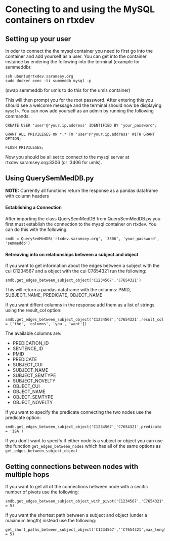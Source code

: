 # Conecting to and using the MySQL containers on rtxdev

## Setting up your user

In oder to connect the the mysql container you need to first go into the container and add yourself as a user. 
You can get into the container instance by endering the following into the terminal (example for semmeddb):

```
ssh ubuntu@rtxdev.saramsey.org
sudo docker exec -ti summeddb mysql -p
```
(swap semmeddb for umls to do this for the umls container)

This will then prompt you for the root password. After entering this you should see a welcome message and the terminal should now be displaying `mysql>`.
You can now add yourself as an admin by running the following commands:

```
CREATE USER 'user'@'your.ip.address' IDENTIFIED BY 'your_password';

GRANT ALL PRIVILEGES ON *.* TO 'user'@'your.ip.address' WITH GRANT OPTION;

FLUSH PRIVILEGES;
```

Now you should be all set to connect to the mysql server at rtxdev.saramsey.org:3306 (or :3406 for umls).

## Using QuerySemMedDB.py

**NOTE:** Currently all functions return the response as a pandas dataframe with column headers

#### Establishing a Connection

After importing the class QuerySemMedDB from QuerySemMedDB.py you first must establish the connection to the mysql container on rtxdev. You can do this with the following:

```
smdb = QuerySemMedDB('rtxdev.saramsey.org', '3306', 'your_password', 'semmeddb')
```

#### Retreaving info on relationships between a subject and object

If you want to get information about the edges between a subject with the cui C1234567 and a object with the cui C7654321 run the following:

```
smdb.get_edges_between_subject_object('C1234567','C7654321')
```

This will return a pandas dataframe with the columns: PMID, SUBJECT_NAME, PREDICATE, OBJECT_NAME 

If you want diffent columns in the response add them as a list of strings using the result_col option:

```
smdb.get_edges_between_subject_object('C1234567','C7654321',result_col = ['the', 'columns', 'you', 'want'])
```
The available columns are:
* PREDICATION_ID
* SENTENCE_ID
* PMID
* PREDICATE
* SUBJECT_CUI
* SUBJECT_NAME
* SUBJECT_SEMTYPE
* SUBJECT_NOVELTY
* OBJECT_CUI
* OBJECT_NAME
* OBJECT_SEMTYPE
* OBJECT_NOVELTY 

If you want to specify the predicate connecting the two nodes use the predicate option:

```
smdb.get_edges_between_subject_object('C1234567','C7654321',predicate = 'ISA')
```

If you don't want to specify if either node is a subject or object you can use the function `get_edges_between_nodes` which has all of the same options as `get_edges_between_subject_object`

## Getting connections between nodes with multiple hops

If you want to get all of the connections between node with a secific number of pivots use the following:

```
smdb.get_edges_between_subject_object_with_pivot('C1234567','C7654321',pivots = 5)
```

If you want the shortest path between a subject and object (under a maximum length) instead use the following:

```
get_short_paths_between_subject_object('C1234567',''C7654321',max_length = 5)
```

